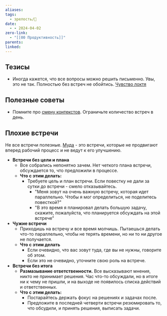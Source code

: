 ```yaml
---
aliases: 
tags:
  - зрелость/🌱
date:
  - - 2024-04-02
zero-link:
  - "[[00 Продуктивность]]"
parents: 
linked:
---
```

## Тезисы
- Иногда кажется, что все вопросы можно решить письменно. Увы, это не так. Полностью без встреч не обойтись. [Чувство локтя](Чувство%20локтя.md)

## Полезные советы
- Помните про [смену контекстов](Смена%20контекстов.md). Ограничьте количество встреч в день.

## Плохие встречи
Не все встречи полезные. [Муда](Муда.md) - это встречи, которые не продвигают вперед рабочий процесс и не ведут к его улучшению.

- **Встречи без цели и плана**
	- Все собрались непонятно зачем. Нет четкого плана встречи, обсуждается то, что предложили в процессе.
	- **Что с этим делать:**
		- Требуете цель и план встречи. Если повестку не дали за сутки до встречи - смело отказывайтесь.
			- "Меня зовут на очень важную встречу, которая идет параллельно. Чтобы я мог определиться, не поделитесь повесткой?"
			- "В это время я планировал делать большую задачу, скажите, пожалуйста, что планируется обсуждать на этой встрече"
- **Чужие встречи**
	- Приходишь на встречу и все время молчишь. Пытаешься делать что-то параллельно, чтобы не терять времени, но ни то ни другое не получается.
	- **Что с этим делать**
		- Если очевидно, что вас зовут туда, где вы не нужны, говорите об этом.
		- Если это не очевидно, уточните свою роль на встрече.
- **Встречи без итога**
	- **Размазывание ответственности.** Все высказывают мнения, никто не принимает решения. Час что-то обсуждали, но в итоге ни к чему не пришли, и на выходе не появилось списка действий и ответственных.
	- **Что с этим делать:**
		- Постарайтесь держать фокус на решениях и задачах после.
		- Предложите в последней четверти встречи резюмировать то, что обсудили, и принять решения, выписать задачи.